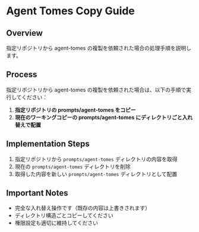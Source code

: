 # Agent Tomes Copy Guide

## Overview
指定リポジトリから agent-tomes の複製を依頼された場合の処理手順を説明します。

## Process
指定リポジトリから agent-tomes の複製を依頼された場合は、以下の手順で実行してください：

1. **指定リポジトリの prompts/agent-tomes をコピー**
2. **現在のワーキングコピーの prompts/agent-tomes にディレクトリごと入れ替えで配置**

## Implementation Steps
1. 指定リポジトリから `prompts/agent-tomes` ディレクトリの内容を取得
2. 現在の `prompts/agent-tomes` ディレクトリを削除
3. 取得した内容を新しい `prompts/agent-tomes` ディレクトリとして配置

## Important Notes
- 完全な入れ替え操作です（既存の内容は上書きされます）
- ディレクトリ構造ごとコピーしてください
- 権限設定も適切に維持してください